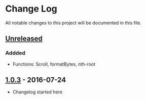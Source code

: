 # Change Log
All notable changes to this project will be documented in this file.

## [Unreleased]
### Addded
- Functions: Scroll, formatBytes, nth-root

## [1.0.3] - 2016-07-24
- Changelog started here


[Unreleased]: https://github.com/viur-ignite/viur-ignite-js/compare/1.0.3...develop
[1.0.3]: https://github.com/viur-ignite/viur-ignite-js/compare/9ea72d71e86f4ed4d05c9cf36d7a6e2148216437...1.0.3
